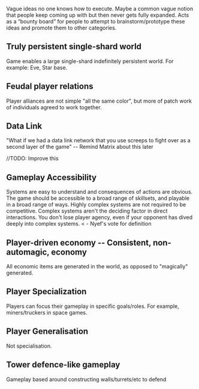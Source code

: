 Vague ideas no one knows how to execute. Maybe a common vague notion that people keep coming up with but then never gets fully expanded. Acts as a “bounty board” for people to attempt to brainstorm/prototype these ideas and promote them to other categories.

## Truly persistent single-shard world
Game enables a large single-shard indefinitely persistent world.
For example: Eve, Star base.

## Feudal player relations
Player alliances are not simple "all the same color", but more of patch work of individuals agreed to work together.

## Data Link 
"What if we had a data link network that you use screeps to fight over as a second layer of the game"
-- Remind Matrix about this later

//TODO: Improve this
## Gameplay Accessibility
Systems are easy to understand and consequences of actions are obvious.
The game should be accessible to a broad range of skillsets, and playable in a broad range of ways.
Highly complex systems are not required to be competitive.
Complex systems aren't the deciding factor in direct interactions.
You don't lose player agency, even if your opponent has dived deeply into complex systems. < - Nyef's vote for definition

## Player-driven economy -- Consistent, non-automagic, economy
All economic items are generated in the world, as opposed to "magically" generated.

## Player Specialization
Players can focus their gameplay in specific goals/roles. For example, miners/truckers in space games.

## Player Generalisation
Not specialisation.

## Tower defence-like gameplay
Gameplay based around constructing walls/turrets/etc to defend